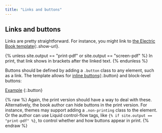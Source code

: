 ```yaml
---
title: "Links and buttons"
---
```


## Links and buttons

Links are pretty straightforward. For instance, you might link to [the Electric Book template](https://ebw.co/template){:.show-url}.

{% unless site.output == "print-pdf" or site.output == "screen-pdf" %}
In print, that link shows in brackets after the linked text.
{% endunless %}

Buttons should be defined by adding a `.button` class to any element, such as a link. The template allows for [inline buttons](http://example.com){:.button} and block-level buttons:

[Example](http://example.com)
{:.button}

{% raw %}
Again, the print version should have a way to deal with these. Alternatively, the book author can hide buttons in the print version. For instance, themes may support adding a `.non-printing` class to the element. Or the author can use Liquid control-flow tags, like `{% if site.output == "print-pdf" %}`, to control whether and how buttons appear in print.
{% endraw %}
